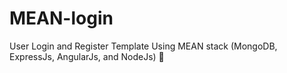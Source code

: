 # MEAN-login
User Login and Register Template Using MEAN stack (MongoDB, ExpressJs, AngularJs, and NodeJs) :bust_in_silhouette:

